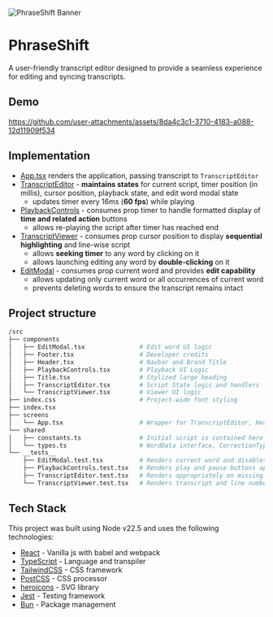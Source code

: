 ![PhraseShift Banner](https://github.com/user-attachments/assets/eaec063b-565d-4d30-a3e1-356a02a068e5)

# PhraseShift

A user-friendly transcript editor designed to provide a seamless experience for editing and syncing transcripts.

## Demo

https://github.com/user-attachments/assets/8da4c3c1-3710-4183-a088-12d11909f534

## Implementation

- [App.tsx](https://github.com/mitulagr2/phraseshift/blob/master/src/screens/App.tsx) renders the application, passing transcript to `TranscriptEditor`
- [TranscriptEditor](https://github.com/mitulagr2/phraseshift/blob/master/src/components/TranscriptEditor.tsx) - **maintains states** for current script, timer position (in millis), cursor position, playback state, and edit word modal state
  - updates timer every 16ms (**60 fps**) while playing
- [PlaybackControls](https://github.com/mitulagr2/phraseshift/blob/master/src/components/PlaybackControls.tsx) - consumes prop timer to handle formatted display of **time and related action** buttons
  - allows re-playing the script after timer has reached end
- [TranscriptViewer](https://github.com/mitulagr2/phraseshift/blob/master/src/components/TranscriptViewer.tsx) - consumes prop cursor position to display **sequential highlighting** and line-wise script
  - allows **seeking timer** to any word by clicking on it
  - allows launching editing any word by **double-clicking** on it
- [EditModal](https://github.com/mitulagr2/phraseshift/blob/master/src/components/EditModal.tsx) - consumes prop current word and provides **edit capability**
  - allows updating only current word or all occurrences of current word
  - prevents deleting words to ensure the transcript remains intact

## Project structure

```bash
/src
├── components
│   ├── EditModal.tsx               # Edit word UI logic
│   ├── Footer.tsx                  # Developer credits
│   ├── Header.tsx                  # Navbar and Brand Title
│   ├── PlaybackControls.tsx        # Playback UI Logic
│   ├── Title.tsx                   # Stylized large heading
│   ├── TranscriptEditor.tsx        # Script State logic and handlers
│   └── TranscriptViewer.tsx        # Viewer UI logic
├── index.css                       # Project-wide font styling
├── index.tsx
├── screens
│   └── App.tsx                     # Wrapper for TranscriptEditor, Header, Footer
└── shared
│   ├── constants.ts                # Initial script is contained here
│   └── types.ts                    # WordData interface, CorrectionType enum
└── __tests__
    ├── EditModal.test.tsx          # Renders current word and disables action on blank input
    ├── PlaybackControls.test.tsx   # Renders play and pause buttons appropriately
    ├── TranscriptEditor.test.tsx   # Renders appropriately on missing or empty transcript
    └── TranscriptViewer.test.tsx   # Renders transcript and line numbers appropriately
```

## Tech Stack

This project was built using Node v22.5 and uses the following technologies:

- [React](https://react.dev/) - Vanilla js with babel and webpack
- [TypeScript](https://www.typescriptlang.org/) - Language and transpiler
- [TailwindCSS](https://tailwindcss.com/) - CSS framework
- [PostCSS](https://postcss.org/) - CSS processor
- [heroicons](https://heroicons.com/) - SVG library
- [Jest](https://jestjs.io/) - Testing framework
- [Bun](https://bun.sh/) - Package management
